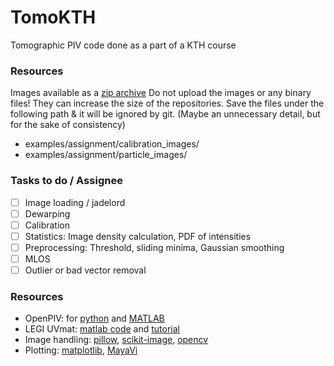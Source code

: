 # TomoKTH
Tomographic PIV code done as a part of a KTH course

### Resources
Images available as a [zip archive](http://www.mech.kth.se/~ramis/PIV2016/Assignment%20material.zip)
Do not upload the images or any binary files! They can increase the size of the repositories.
Save the files under the following path & it will be ignored by git. (Maybe an unnecessary detail, but for the sake of consistency)
- examples/assignment/calibration_images/
- examples/assignment/particle_images/

### Tasks to do / Assignee
- [ ] Image loading / jadelord
- [ ] Dewarping
- [ ] Calibration
- [ ] Statistics: Image density calculation, PDF of intensities
- [ ] Preprocessing: Threshold, sliding minima, Gaussian smoothing
- [ ] MLOS
- [ ] Outlier or bad vector removal

### Resources
* OpenPIV: for [python](https://github.com/OpenPIV/openpiv-python) and [MATLAB](https://github.com/OpenPIV/openpiv-matlab)
* LEGI UVmat: [matlab code](http://servforge.legi.grenoble-inp.fr/projects/soft-uvmat) and [tutorial](http://servforge.legi.grenoble-inp.fr/projects/soft-uvmat/wiki/Tutorial)
* Image handling: [pillow](https://pypi.python.org/pypi/Pillow/3.1.0), [scikit-image](https://pypi.python.org/pypi/scikit-image/0.11.3), [opencv](http://docs.opencv.org/3.1.0/)
* Plotting: [matplotlib](http://matplotlib.org/gallery.html), [MayaVi](http://docs.enthought.com/mayavi/mayavi/auto/examples.html#example-gallery)
